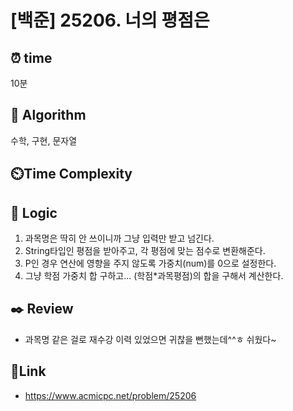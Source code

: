 # [백준] 25206. 너의 평점은 
 
## ⏰  **time**
10분 

## :pushpin: **Algorithm**
수학, 구현, 문자열 

## ⏲️**Time Complexity**


## :round_pushpin: **Logic**
1. 과목명은 딱히 안 쓰이니까 그냥 입력만 받고 넘긴다.
2. String타입인 평점을 받아주고, 각 평점에 맞는 점수로 변환해준다.
3. P인 경우 연산에 영향을 주지 않도록 가중치(num)를 0으로 설정한다.
4. 그냥 학점 가중치 합 구하고... (학점*과목평점)의 합을 구해서 계산한다.


## :black_nib: **Review**
- 과목명 같은 걸로 재수강 이력 있었으면 귀찮을 뻔했는데^^ㅎ 쉬웠다~ 

## 📡**Link**
- https://www.acmicpc.net/problem/25206 
